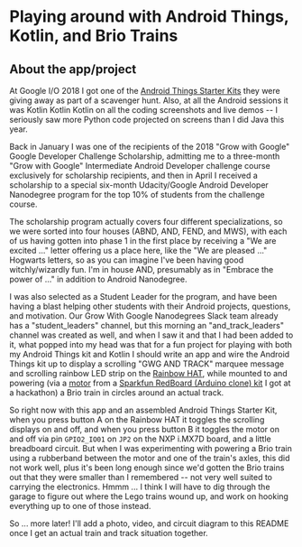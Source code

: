# Playing around with Android Things, Kotlin, and Brio Trains

## About the app/project

At Google I/O 2018 I got one of the 
[Android Things Starter Kits](https://androidthings.withgoogle.com/#!/kits/starter-kit) they were giving away as part 
of a scavenger hunt. Also, at all the Android sessions it was Kotlin Kotlin Kotlin on all the coding
screenshots and live demos -- I seriously saw more Python code projected on screens than I did Java this year.

Back in January I was one of the recipients of the 2018 "Grow with Google" Google Developer Challenge Scholarship, 
admitting me to a three-month "Grow with Google" Intermediate Android Developer challenge course exclusively for 
scholarship recipients, and then in April I received a scholarship to a special six-month Udacity/Google Android 
Developer Nanodegree program for the top 10% of students from the challenge course. 

The scholarship program actually covers four different specializations, so we were sorted into four houses (ABND, AND, 
FEND, and MWS), with each of us having gotten into phase 1 in the first place by receiving a "We are excited ..." 
letter offering us a place here, like the "We are pleased ..." Hogwarts letters, so as you can imagine I've been having 
good witchly/wizardly fun. I'm in house AND, presumably as in "Embrace the power of ..." in addition to Android 
Nanodegree.

I was also selected as a Student Leader for the program, and have been having a blast helping other students with 
their Android projects, questions, and motivation. Our Grow With Google Nanodegrees Slack team already has a 
"student_leaders" channel, but this morning an "and_track_leaders" channel was created as well, and when I saw it and 
that I had been added to it, what popped into my head was that for a fun project for playing with both my Android 
Things kit and Kotlin I should write an app and wire the Android Things kit up to display a scrolling "GWG AND TRACK" 
marquee message and scrolling rainbow LED strip on the 
[Rainbow HAT](https://shop.pimoroni.com/products/rainbow-hat-for-android-things), while mounted to and powering (via a 
[motor](https://www.sparkfun.com/products/11696) from a 
[Sparkfun RedBoard (Arduino clone) kit](https://www.sparkfun.com/products/retired/11576) I got at a hackathon) a 
Brio train in circles around an actual track.

So right now with this app and an assembled Android Things Starter Kit, when you press button A on the Rainbow HAT it 
toggles the scrolling displays on and off, and when you press button B it toggles the motor on and off via pin 
`GPIO2_IO01` on `JP2` on the NXP i.MX7D board, and a little breadboard circuit. But when I was experimenting with 
powering a Brio train using a rubberband between the motor and one of the train's axles, this did not work well, plus 
it's been long enough since we'd gotten the Brio trains out that they were smaller than I remembered -- not very well 
suited to carrying the electronics. Hmmm ... I think I will have to dig through the garage to figure out where the Lego 
trains wound up, and work on hooking everything up to one of those instead.

So ... more later! I'll add a photo, video, and circuit diagram to this README once I get an actual train and track 
situation together.
